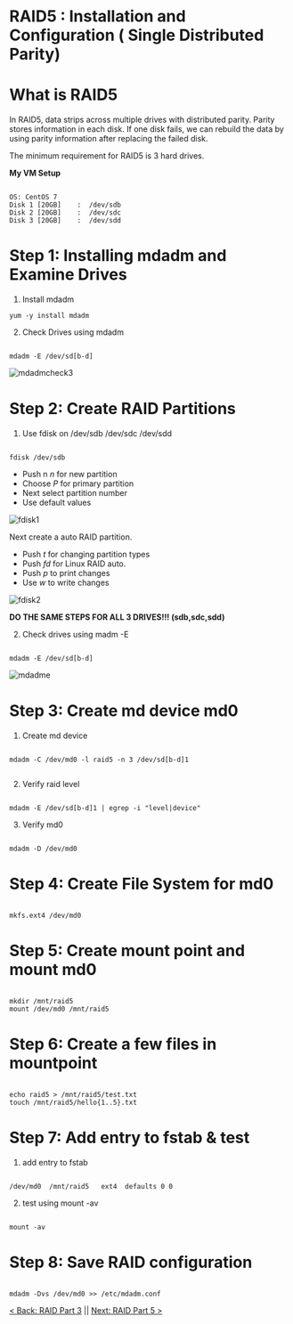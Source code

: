 # RAID5 : Installation and Configuration  ( Single Distributed Parity)

# What is RAID5

In RAID5, data strips across multiple drives with distributed parity. Parity stores information in each disk. If one disk fails, we can rebuild the data by using parity information after replacing the failed disk.

The minimum requirement for RAID5 is 3 hard drives.

**My VM Setup**

```

OS: CentOS 7
Disk 1 [20GB]	 :	/dev/sdb
Disk 2 [20GB]	 :	/dev/sdc
Disk 3 [20GB]	 :	/dev/sdd

```


# Step 1: Installing mdadm and Examine Drives

1. Install mdadm

```
yum -y install mdadm

```

2. Check Drives using mdadm


```

mdadm -E /dev/sd[b-d]

```
![mdadmcheck3](https://github.com/sxcdennis/Linux-Guides/blob/master/images/mdadmcheck3.png?raw=true)



# Step 2: Create RAID Partitions

1. Use fdisk on /dev/sdb  /dev/sdc  /dev/sdd

```

fdisk /dev/sdb

```

- Push n *n* for new partition
- Choose *P* for primary partition
- Next select partition number
- Use default values

![fdisk1](https://github.com/sxcdennis/Linux-Guides/blob/master/images/fdisk3.png?raw=true)

Next create a auto RAID partition.

- Push *t* for changing partition types
- Push *fd* for Linux RAID auto.
- Push *p* to print changes
- Use *w* to write changes

![fdisk2](https://github.com/sxcdennis/Linux-Guides/blob/master/images/fdisk4.png?raw=true)

**DO THE SAME STEPS FOR ALL 3 DRIVES!!! (sdb,sdc,sdd)**

2. Check drives using madm -E

```

mdadm -E /dev/sd[b-d]

```

![mdadme](https://github.com/sxcdennis/Linux-Guides/blob/master/images/mdadme.png?raw=true)


# Step 3: Create md device md0

1. Create md device

```

mdadm -C /dev/md0 -l raid5 -n 3 /dev/sd[b-d]1


```

2. Verify raid level

```

mdadm -E /dev/sd[b-d]1 | egrep -i "level|device"

```

3.   Verify md0

```

mdadm -D /dev/md0

```

# Step 4: Create File System for md0

```

mkfs.ext4 /dev/md0

```


# Step 5: Create mount point and mount md0

```

mkdir /mnt/raid5
mount /dev/md0 /mnt/raid5

```

# Step 6: Create a few files in mountpoint

```

echo raid5 > /mnt/raid5/test.txt
touch /mnt/raid5/hello{1..5}.txt

```

# Step 7: Add entry to fstab & test

1. add entry to fstab

```

/dev/md0  /mnt/raid5   ext4  defaults 0 0

```

2. test using mount -av

```

mount -av

```

# Step 8: Save RAID configuration


```

mdadm -Dvs /dev/md0 >> /etc/mdadm.conf

```



[< Back: RAID Part 3](https://github.com/sxcdennis/Linux-Guides/blob/master/Raid%20Part3.md "RAID Part 3") || [Next: RAID Part 5 >](https://github.com/sxcdennis/Linux-Guides/blob/master/Raid%20Part5.md "RAID Part 5")
